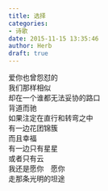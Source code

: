 ```yaml
---  
title: 选择  
categories:  
- 诗歌  
date: 2015-11-15 13:35:46  
author: Herb  
draft: true
---  
```

爱你也曾怨怼的  
我们那样相似  
却在一个谁都无法妥协的路口  
背道而驰    
如果注定在直行和转弯之中  
有一边花团锦簇  
而且幸福  
有一边只有星星  
或者只有云    
我还是愿你　愿你  
走那条光明的坦途